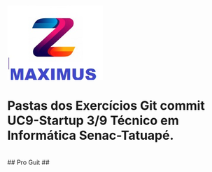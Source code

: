 ![maximus](https://github.com/Maxswell-MSD/Pasta-atividades/blob/main/Imagem/Maximus.jpg)
<br>
# Pastas dos Exercícios Git commit __UC9-Startup 3/9__ Técnico em Informática Senac-Tatuapé.
<br>
## Pro Guit ##






